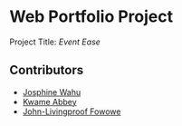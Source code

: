 # Web Portfolio Project

Project Title: *Event Ease*

## Contributors

- [Josphine Wahu](https://github.com/wahujos)
- [Kwame Abbey](https://github.com/Kwame-Abbey)
- [John-Livingproof Fowowe](https://github.com/johnlivingprooff)
